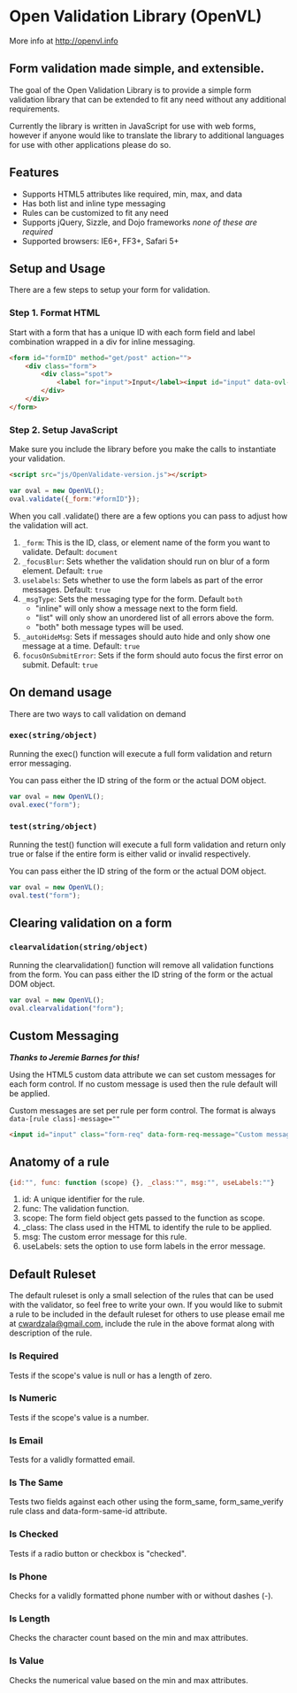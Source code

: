 Open Validation Library (OpenVL)
================================
More info at http://openvl.info

Form validation made simple, and extensible.
-------------------------------------------
The goal of the Open Validation Library is to provide a simple form validation library that can be extended to fit any need without any additional requirements.

Currently the library is written in JavaScript for use with web forms, however if anyone would like to translate the library to additional languages for use with other applications please do so.

Features
--------
* Supports HTML5 attributes like required, min, max, and data
* Has both list and inline type messaging
* Rules can be customized to fit any need
* Supports jQuery, Sizzle, and Dojo frameworks *none of these are required*
* Supported browsers: IE6+, FF3+, Safari 5+

Setup and Usage
---------------
There are a few steps to setup your form for validation.

### Step 1. Format HTML
Start with a form that has a unique ID with each form field and label combination wrapped in a div for inline messaging.

```html
<form id="formID" method="get/post" action="">
	<div class="form">
		<div class="spot">
			<label for="input">Input</label><input id="input" data-ovl-rules="form_req" required="required">
		</div>
	</div>
</form>
```

### Step 2. Setup JavaScript
Make sure you include the library before you make the calls to instantiate your validation.

```html
<script src="js/OpenValidate-version.js"></script>
```
```javascript
var oval = new OpenVL();
oval.validate({_form:"#formID"});
```
When you call .validate() there are a few options you can pass to adjust how the validation will act.

1. `_form`: This is the ID, class, or element name of the form you want to validate. Default: `document`
2. `_focusBlur`: Sets whether the validation should run on blur of a form element. Default: `true`
3. `uselabels`: Sets whether to use the form labels as part of the error messages. Default: `true`
4. `_msgType`: Sets the messaging type for the form. Default `both`
	* "inline" will only show a message next to the form field.
	* "list" will only show an unordered list of all errors above the form.
	* "both" both message types will be used.
5. `_autoHideMsg`: Sets if messages should auto hide and only show one message at a time. Default: `true`
6. `focusOnSubmitError`: Sets if the form should auto focus the first error on submit. Default: `true`
	
On demand usage
---------------
There are two ways to call validation on demand

### `exec(string/object)`
Running the exec() function will execute a full form validation and return error messaging.

You can pass either the ID string of the form or the actual DOM object.

```javascript
var oval = new OpenVL();
oval.exec("form");
```

### `test(string/object)`
Running the test() function will execute a full form validation and return only true or false if the entire form is either valid or invalid respectively.

You can pass either the ID string of the form or the actual DOM object.

```javascript
var oval = new OpenVL();
oval.test("form");
```

Clearing validation on a form
-----------------------------

### `clearvalidation(string/object)`
Running the clearvalidation() function will remove all validation functions from the form.
You can pass either the ID string of the form or the actual DOM object.

```javascript
var oval = new OpenVL();
oval.clearvalidation("form");
```

Custom Messaging
----------------
___Thanks to Jeremie Barnes for this!___

Using the HTML5 custom data attribute we can set custom messages for each form control. If no custom message is used then the rule default will be applied.

Custom messages are set per rule per form control. The format is always `data-[rule class]-message=""`

```html
<input id="input" class="form-req" data-form-req-message="Custom message" />
```

Anatomy of a rule
-----------------

```javascript
{id:"", func: function (scope) {}, _class:"", msg:"", useLabels:""}
```

1. id: A unique identifier for the rule.
2. func: The validation function.
3. scope: The form field object gets passed to the function as scope.
4. _class: The class used in the HTML to identify the rule to be applied.
5. msg: The custom error message for this rule.
6. useLabels: sets the option to use form labels in the error message.

Default Ruleset
---------------
The default ruleset is only a small selection of the rules that can be used with the validator, so feel free to write your own. 
If you would like to submit a rule to be included in the default ruleset for others to use please email me at cwardzala@gmail.com, include the rule in the above format along with description of the rule.

### Is Required
Tests if the scope's value is null or has a length of zero.

### Is Numeric
Tests if the scope's value is a number.

### Is Email
Tests for a validly formatted email.

### Is The Same
Tests two fields against each other using the form\_same, form\_same\_verify rule class and data-form-same-id attribute.

### Is Checked
Tests if a radio button or checkbox is "checked".

### Is Phone
Checks for a validly formatted phone number with or without dashes (-).

### Is Length
Checks the character count based on the min and max attributes.

### Is Value
Checks the numerical value based on the min and max attributes.